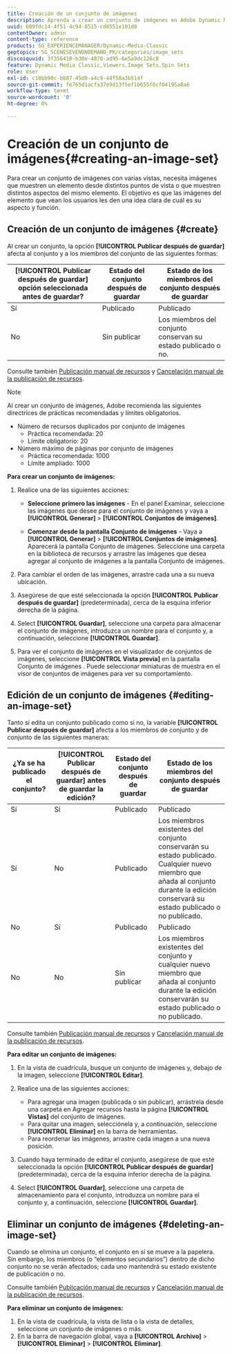```yaml
---
title: Creación de un conjunto de imágenes
description: Aprenda a crear un conjunto de imágenes en Adobe Dynamic Media Classic.
uuid: 689fdc14-4f51-4c94-8515-cd8551e101d8
contentOwner: admin
content-type: reference
products: SG_EXPERIENCEMANAGER/Dynamic-Media-Classic
geptopics: SG_SCENESEVENONDEMAND_PK/categories/image_sets
discoiquuid: 3f356410-b30e-4870-ad95-6e5a9dc126c8
feature: Dynamic Media Classic,Viewers,Image Sets,Spin Sets
role: User
exl-id: c18bb98c-b087-45d0-a4c9-44f58a3b514f
source-git-commit: fe765d1acfa37e9d13f5ef1b655f8cf04195a8a6
workflow-type: tm+mt
source-wordcount: '0'
ht-degree: 0%

---
```


# Creación de un conjunto de imágenes{#creating-an-image-set}

Para crear un conjunto de imágenes con varias vistas, necesita imágenes que muestren un elemento desde distintos puntos de vista o que muestren distintos aspectos del mismo elemento. El objetivo es que las imágenes del elemento que vean los usuarios les den una idea clara de cuál es su aspecto y función.

## Creación de un conjunto de imágenes {#create}

Al crear un conjunto, la opción **[!UICONTROL Publicar después de guardar]** afecta al conjunto y a los miembros del conjunto de las siguientes formas:

| **[!UICONTROL Publicar después de guardar]** opción seleccionada antes de guardar? | Estado del conjunto después de guardar | Estado de los miembros del conjunto después de guardar |
| --- | --- | --- |
| Sí | Publicado | Publicado |
| No | Sin publicar | Los miembros del conjunto conservan su estado publicado o no. |

Consulte también [Publicación manual de recursos](publishing-files.md#manually_publishing_assets) y [Cancelación manual de la publicación de recursos](publishing-files.md#manually_unpublishing_assets).

>[!NOTE]
>
>Al crear un conjunto de imágenes, Adobe recomienda las siguientes directrices de prácticas recomendadas y límites obligatorios.
>
>* Número de recursos duplicados por conjunto de imágenes
   >   * Práctica recomendada: 20
   >   * Límite obligatorio: 20
> * Número máximo de páginas por conjunto de imágenes
   >   * Práctica recomendada: 1000
   >   * Límite ampliado: 1000


**Para crear un conjunto de imágenes:**

1. Realice una de las siguientes acciones:

   * **Seleccione primero las imágenes** - En el panel Examinar, seleccione las imágenes que desee para el conjunto de imágenes y vaya a **[!UICONTROL Generar]** > **[!UICONTROL Conjuntos de imágenes]**.

   * **Comenzar desde la pantalla Conjunto de imágenes** - Vaya a **[!UICONTROL Generar]** > **[!UICONTROL Conjuntos de imágenes]**. Aparecerá la pantalla Conjunto de imágenes. Seleccione una carpeta en la biblioteca de recursos y arrastre las imágenes que desea agregar al conjunto de imágenes a la pantalla Conjunto de imágenes.

1. Para cambiar el orden de las imágenes, arrastre cada una a su nueva ubicación.
1. Asegúrese de que esté seleccionada la opción **[!UICONTROL Publicar después de guardar]** (predeterminada), cerca de la esquina inferior derecha de la página.
1. Select **[!UICONTROL Guardar]**, seleccione una carpeta para almacenar el conjunto de imágenes, introduzca un nombre para el conjunto y, a continuación, seleccione **[!UICONTROL Guardar]**.
1. Para ver el conjunto de imágenes en el visualizador de conjuntos de imágenes, seleccione **[!UICONTROL Vista previa]** en la pantalla Conjunto de imágenes . Puede seleccionar miniaturas de muestra en el visor de conjuntos de imágenes para ver su comportamiento.

## Edición de un conjunto de imágenes {#editing-an-image-set}

Tanto si edita un conjunto publicado como si no, la variable **[!UICONTROL Publicar después de guardar]** afecta a los miembros de conjunto y de conjunto de las siguientes maneras:

| ¿Ya se ha publicado el conjunto? | **[!UICONTROL Publicar después de guardar]** antes de guardar la edición? | Estado del conjunto después de guardar | Estado de los miembros del conjunto después de guardar |
| --- | --- | --- | --- |
| Sí | Sí | Publicado | Publicado |
| Sí | No | Publicado | Los miembros existentes del conjunto conservarán su estado publicado. Cualquier nuevo miembro que añada al conjunto durante la edición conservará su estado publicado o no publicado. |
| No | Sí | Publicado | Publicado |
| No | No | Sin publicar | Los miembros existentes del conjunto y cualquier nuevo miembro que añada al conjunto durante la edición conservarán su estado publicado o no publicado. |

Consulte también [Publicación manual de recursos](publishing-files.md#manually_publishing_assets) y [Cancelación manual de la publicación de recursos](publishing-files.md#manually_unpublishing_assets).

**Para editar un conjunto de imágenes:**

1. En la vista de cuadrícula, busque un conjunto de imágenes y, debajo de la imagen, seleccione **[!UICONTROL Editar]**.
1. Realice una de las siguientes acciones:

   * Para agregar una imagen (publicada o sin publicar), arrástrela desde una carpeta en Agregar recursos hasta la página **[!UICONTROL Vistas]** del conjunto de imágenes.
   * Para quitar una imagen, selecciónela y, a continuación, seleccione **[!UICONTROL Eliminar]** en la barra de herramientas.
   * Para reordenar las imágenes, arrastre cada imagen a una nueva posición.

1. Cuando haya terminado de editar el conjunto, asegúrese de que esté seleccionada la opción **[!UICONTROL Publicar después de guardar]** (predeterminada), cerca de la esquina inferior derecha de la página.
1. Select **[!UICONTROL Guardar]**, seleccione una carpeta de almacenamiento para el conjunto, introduzca un nombre para el conjunto y, a continuación, seleccione **[!UICONTROL Guardar]**.

## Eliminar un conjunto de imágenes {#deleting-an-image-set}

Cuando se elimina un conjunto, el conjunto en sí se mueve a la papelera. Sin embargo, los miembros (o “elementos secundarios”) dentro de dicho conjunto no se verán afectados; cada uno mantendrá su estado existente de publicación o no.

Consulte también [Publicación manual de recursos](publishing-files.md#manually_publishing_assets) y [Cancelación manual de la publicación de recursos](publishing-files.md#manually_unpublishing_assets).

**Para eliminar un conjunto de imágenes:**

1. En la vista de cuadrícula, la vista de lista o la vista de detalles, seleccione un conjunto de imágenes o más.
1. En la barra de navegación global, vaya a **[!UICONTROL Archivo]** > **[!UICONTROL Eliminar]** > **[!UICONTROL Eliminar]**.
